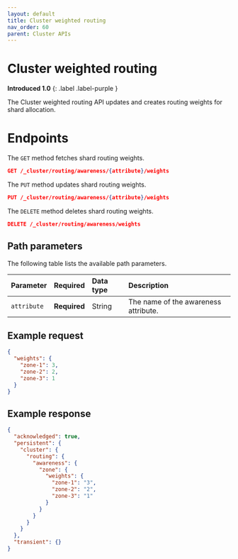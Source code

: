 ```yaml
---
layout: default
title: Cluster weighted routing
nav_order: 60
parent: Cluster APIs
---
```


# Cluster weighted routing
**Introduced 1.0**
{: .label .label-purple }

The Cluster weighted routing API updates and creates routing weights for shard allocation.

# Endpoints

The `GET` method fetches shard routing weights.

<!-- spec_insert_start
api: cluster.get_weighted_routing
component: endpoints
omit_header: true
-->
```json
GET /_cluster/routing/awareness/{attribute}/weights
```
<!-- spec_insert_end -->

The `PUT` method updates shard routing weights.

<!-- spec_insert_start
api: cluster.put_weighted_routing
component: endpoints
omit_header: true
-->
```json
PUT /_cluster/routing/awareness/{attribute}/weights
```
<!-- spec_insert_end -->

The `DELETE` method deletes shard routing weights.

<!-- spec_insert_start
api: cluster.delete_weighted_routing
component: endpoints
omit_header: true
-->
```json
DELETE /_cluster/routing/awareness/weights
```
<!-- spec_insert_end -->

<!-- spec_insert_start
api: cluster.put_weighted_routing
component: path_parameters
-->
## Path parameters

The following table lists the available path parameters.

| Parameter | Required | Data type | Description |
| :--- | :--- | :--- | :--- |
| `attribute` | **Required** | String | The name of the awareness attribute. |

<!-- spec_insert_end -->

## Example request

```json
{
  "weights": {
    "zone-1": 3,
    "zone-2": 2,
    "zone-3": 1
  }
}
```

## Example response

```json
{
  "acknowledged": true,
  "persistent": {
    "cluster": {
      "routing": {
        "awareness": {
          "zone": {
            "weights": {
              "zone-1": "3",
              "zone-2": "2",
              "zone-3": "1"
            }
          }
        }
      }
    }
  },
  "transient": {}
}
```